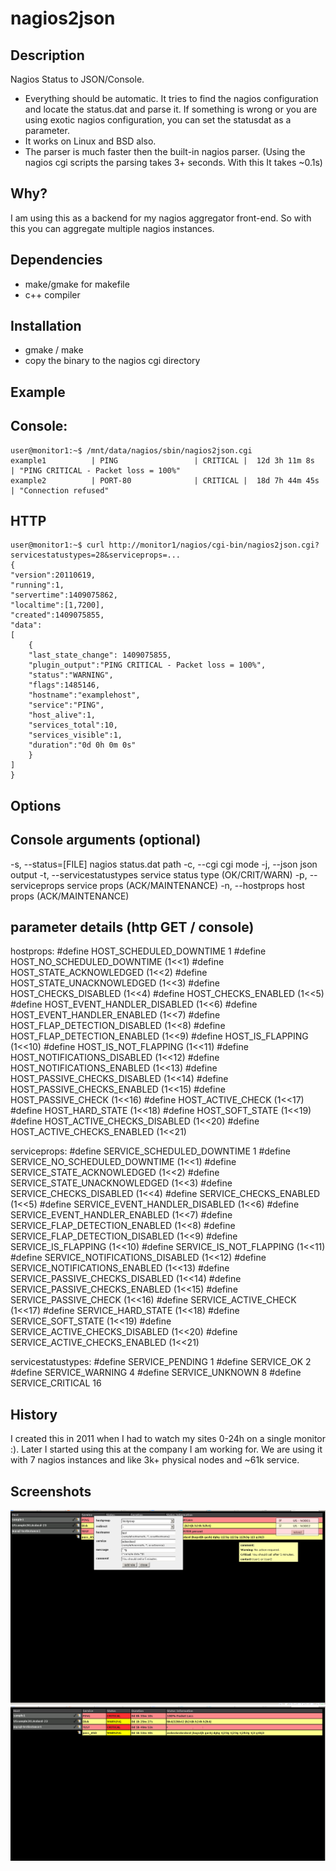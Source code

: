 nagios2json
===========

Description
-----------
Nagios Status to JSON/Console.

- Everything should be automatic. It tries to find the nagios configuration and locate the status.dat and parse it.
  If something is wrong or you are using exotic nagios configuration, you can set the statusdat as a parameter.
- It works on Linux and BSD also.
- The parser is much faster then the built-in nagios parser. (Using the nagios cgi scripts the parsing takes 3+ seconds. With this It takes ~0.1s)

Why?
-----------
I am using this as a backend for my nagios aggregator front-end. So with this you can aggregate multiple nagios instances.

Dependencies
-----------
- make/gmake for makefile
- c++ compiler

Installation
-----------
- gmake / make
- copy the binary to the nagios cgi directory

Example
-----------
## Console:
    user@monitor1:~$ /mnt/data/nagios/sbin/nagios2json.cgi
    example1          | PING                 | CRITICAL |  12d 3h 11m 8s   | "PING CRITICAL - Packet loss = 100%"
    example2          | PORT-80              | CRITICAL |  18d 7h 44m 45s  | "Connection refused"

## HTTP
    user@monitor1:~$ curl http://monitor1/nagios/cgi-bin/nagios2json.cgi?servicestatustypes=28&serviceprops=...
    {
	"version":20110619,
	"running":1,
	"servertime":1409075862,
	"localtime":[1,7200],
	"created":1409075855,
	"data":
	[
	    {
	    "last_state_change": 1409075855,
	    "plugin_output":"PING CRITICAL - Packet loss = 100%",
	    "status":"WARNING",
	    "flags":1485146,
	    "hostname":"examplehost",
	    "service":"PING",
	    "host_alive":1,
	    "services_total":10,
	    "services_visible":1,
	    "duration":"0d 0h 0m 0s"
	    }
	]
    }

Options
-----------
## Console arguments (optional)
  -s, --status=[FILE]          nagios status.dat path
  -c, --cgi                    cgi mode
  -j, --json                   json output
  -t, --servicestatustypes     service status type (OK/CRIT/WARN)
  -p, --serviceprops           service props (ACK/MAINTENANCE)
  -n, --hostprops              host props (ACK/MAINTENANCE)

## parameter details (http GET / console)
 hostprops:
        #define HOST_SCHEDULED_DOWNTIME                 1
        #define HOST_NO_SCHEDULED_DOWNTIME              (1<<1)
        #define HOST_STATE_ACKNOWLEDGED                 (1<<2)
        #define HOST_STATE_UNACKNOWLEDGED               (1<<3)
        #define HOST_CHECKS_DISABLED                    (1<<4)
        #define HOST_CHECKS_ENABLED                             (1<<5)
        #define HOST_EVENT_HANDLER_DISABLED             (1<<6)
        #define HOST_EVENT_HANDLER_ENABLED              (1<<7)
        #define HOST_FLAP_DETECTION_DISABLED    (1<<8)
        #define HOST_FLAP_DETECTION_ENABLED             (1<<9)
        #define HOST_IS_FLAPPING                                (1<<10)
        #define HOST_IS_NOT_FLAPPING                    (1<<11)
        #define HOST_NOTIFICATIONS_DISABLED             (1<<12)
        #define HOST_NOTIFICATIONS_ENABLED              (1<<13)
        #define HOST_PASSIVE_CHECKS_DISABLED    (1<<14)
        #define HOST_PASSIVE_CHECKS_ENABLED             (1<<15)
        #define HOST_PASSIVE_CHECK                              (1<<16)
        #define HOST_ACTIVE_CHECK                               (1<<17)
        #define HOST_HARD_STATE                                 (1<<18)
        #define HOST_SOFT_STATE                                 (1<<19)
        #define HOST_ACTIVE_CHECKS_DISABLED             (1<<20)
        #define HOST_ACTIVE_CHECKS_ENABLED              (1<<21)

  serviceprops:
        #define SERVICE_SCHEDULED_DOWNTIME              1
        #define SERVICE_NO_SCHEDULED_DOWNTIME   (1<<1)
        #define SERVICE_STATE_ACKNOWLEDGED              (1<<2)
        #define SERVICE_STATE_UNACKNOWLEDGED    (1<<3)
        #define SERVICE_CHECKS_DISABLED                 (1<<4)
        #define SERVICE_CHECKS_ENABLED                  (1<<5)
        #define SERVICE_EVENT_HANDLER_DISABLED  (1<<6)
        #define SERVICE_EVENT_HANDLER_ENABLED   (1<<7)
        #define SERVICE_FLAP_DETECTION_ENABLED  (1<<8)
        #define SERVICE_FLAP_DETECTION_DISABLED (1<<9)
        #define SERVICE_IS_FLAPPING                             (1<<10)
        #define SERVICE_IS_NOT_FLAPPING                 (1<<11)
        #define SERVICE_NOTIFICATIONS_DISABLED  (1<<12)
        #define SERVICE_NOTIFICATIONS_ENABLED   (1<<13)
        #define SERVICE_PASSIVE_CHECKS_DISABLED (1<<14)
        #define SERVICE_PASSIVE_CHECKS_ENABLED  (1<<15)
        #define SERVICE_PASSIVE_CHECK                   (1<<16)
        #define SERVICE_ACTIVE_CHECK                    (1<<17)
        #define SERVICE_HARD_STATE                              (1<<18)
        #define SERVICE_SOFT_STATE                              (1<<19)
        #define SERVICE_ACTIVE_CHECKS_DISABLED  (1<<20)
        #define SERVICE_ACTIVE_CHECKS_ENABLED   (1<<21)

 servicestatustypes:
        #define SERVICE_PENDING                                 1
        #define SERVICE_OK                                              2
        #define SERVICE_WARNING                                 4
        #define SERVICE_UNKNOWN                                 8
        #define SERVICE_CRITICAL                                16

History
-----------
I created this in 2011 when I had to watch my sites 0-24h on a single monitor :).
Later I started using this at the company I am working for. We are using it with 7 nagios instances and like 3k+ physical nodes and ~61k service.

Screenshots
-----------
![Screenshot1](https://raw.githubusercontent.com/macskas/nagios2json/master/github-static/nagios1.png "Screenshot1")
![Screenshot2](https://raw.githubusercontent.com/macskas/nagios2json/master/github-static/nagios2.png "Screenshot2")
